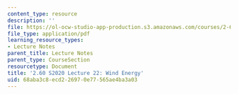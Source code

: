```yaml
---
content_type: resource
description: ''
file: https://ol-ocw-studio-app-production.s3.amazonaws.com/courses/2-60j-fundamentals-of-advanced-energy-conversion-spring-2020/68aba3c8ecd226970e77565ae4ba3a03_MIT2_60s20_lec22.pdf
file_type: application/pdf
learning_resource_types:
- Lecture Notes
parent_title: Lecture Notes
parent_type: CourseSection
resourcetype: Document
title: '2.60 S2020 Lecture 22: Wind Energy'
uid: 68aba3c8-ecd2-2697-0e77-565ae4ba3a03
---
```

